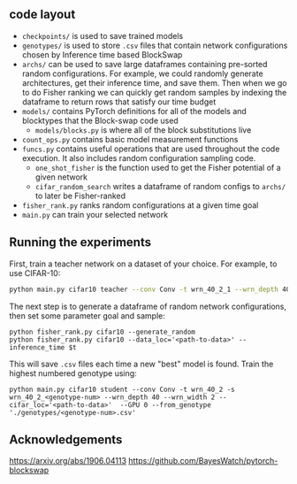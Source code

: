 ## code layout
- `checkpoints/` is used to save trained models
- `genotypes/` is used to store `.csv` files that contain network configurations chosen by Inference time based BlockSwap
- `archs/` can be used to save large dataframes containing pre-sorted random configurations. For example, we could randomly generate architectures, get their inference time, and save them. Then when we go to do Fisher ranking we can quickly get random samples by indexing the dataframe to return rows that satisfy our time budget
- `models/` contains PyTorch definitions for all of the models and blocktypes that the Block-swap code used
    - `models/blocks.py` is where all of the block substitutions live
- `count_ops.py` contains basic model measurement functions
- `funcs.py` contains useful operations that are used throughout the code execution. It also includes random configuration sampling code.
    - `one_shot_fisher` is the function used to get the Fisher potential of a given network
    - `cifar_random_search` writes a dataframe of random configs to `archs/` to later be Fisher-ranked
- `fisher_rank.py` ranks random configurations at a given time goal
- `main.py` can train your selected network

## Running the experiments
First, train a teacher network on a dataset of your choice. For example, to use CIFAR-10:
```bash
python main.py cifar10 teacher --conv Conv -t wrn_40_2_1 --wrn_depth 40 --wrn_width 2 --cifar_loc='<path-to-data>' --GPU '0,1'
```

The next step is to generate a dataframe of random network configurations, then set some parameter goal and sample:
```
python fisher_rank.py cifar10 --generate_random
python fisher_rank.py cifar10 --data_loc='<path-to-data>' --inference_time $t
```
This will save `.csv` files each time a new "best" model is found. Train the highest numbered genotype using:
```
python main.py cifar10 student --conv Conv -t wrn_40_2 -s wrn_40_2_<genotype-num> --wrn_depth 40 --wrn_width 2 --cifar_loc='<path-to-data>'  --GPU 0 --from_genotype './genotypes/<genotype-num>.csv'
```

## Acknowledgements
https://arxiv.org/abs/1906.04113
https://github.com/BayesWatch/pytorch-blockswap


